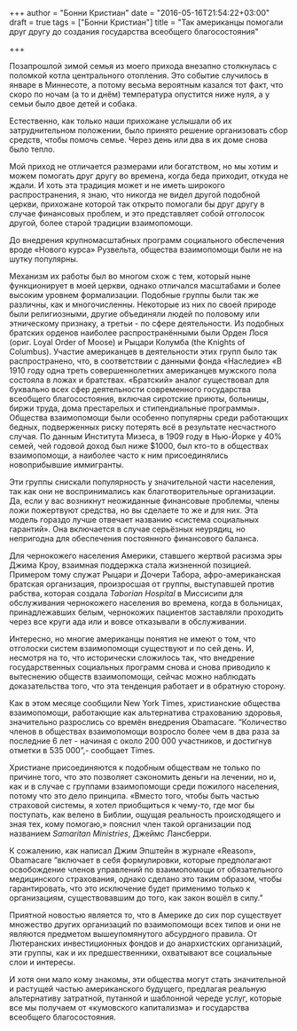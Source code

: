 +++
author = "Бонни Кристиан"
date = "2016-05-16T21:54:22+03:00"
draft = true
tags = ["Бонни Кристиан"]
title = "Так американцы помогали друг другу до создания государства всеобщего благосостояния"

+++

Позапрошлой зимой семья из моего прихода внезапно столкнулась с поломкой
котла центрального отопления. Это событие случилось в январе в
Миннесоте, а потому весьма вероятным казался тот факт, что скоро по
ночам (а то и днём) температура опустится ниже нуля, а у семьи было двое
детей и собака.

Естественно, как только наши прихожане услышали об их затруднительном
положении, было принято решение организовать сбор средств, чтобы помочь
семье. Через день или два в их доме снова было тепло.

Мой приход не отличается размерами или богатством, но мы хотим и можем
помогать друг другу во времена, когда беда приходит, откуда не ждали. И
хоть эта традиция может и не иметь широкого распространения, я знаю, что
никогда не видел другой подобной церкви, прихожане которой так открыто
помогали бы друг другу в случае финансовых проблем, и это представляет
собой отголосок другой, более старой традиции взаимопомощи.

До внедрения крупномасштабных программ социального обеспечения вроде
«Нового курса» Рузвельта, общества взаимопомощи были не на шутку
популярны.

Механизм их работы был во многом схож с тем, который ныне функционирует
в моей церкви, однако отличался масштабами и более высоким уровнем
формализации. Подобные группы были так же различны, как и многочисленны.
Некоторые из них по своей природе были религиозными, другие объединяли
людей по половому или этническому признаку, а третьи - по сфере
деятельности. Из подобных братских орденов наиболее распространёнными
были Орден Лося (ориг. Loyal Order of Moose) и Рыцари Колумба (the
Knights of Columbus). Участие американцев в деятельности этих групп было
так распространено, что, в соответствии с данными фонда «Наследие» «В
1910 году одна треть совершеннолетних американцев мужского пола состояла
в ложах и братствах. «Братский» аналог существовал для буквально всех
сфер деятельности современного государства всеобщего благосостояния,
включая сиротские приюты, больницы, биржи труда, дома престарелых и
стипендиальные программы». Общества взаимопомощи были особенно популярны
среди работающих бедных, подверженных риску потерять всё в результате
несчастного случая. По данным Института Мизеса, в 1909 году в Нью-Йорке
у 40% семей, чей годовой доход был ниже $1000, был кто-то в обществах
взаимопомощи, а наиболее часто к ним присоединялись новоприбывшие
иммигранты.

Эти группы снискали популярность у значительной части населения, так как
они не воспринимались как благотворительные организации. Да, если у вас
возникнут неожиданные финансовые проблемы, члены ложи пожертвуют
средства, но вы сделаете то же и для них. Эта модель гораздо лучше
отвечает названию «система социальных гарантий». Она включается в случае
серьёзных неурядиц, но непригодна для обеспечения постоянного
финансового баланса.

Для чернокожего населения Америки, ставшего жертвой расизма эры Джима
Кроу, взаимная поддержка стала жизненной позицией. Примером тому служат
Рыцари и Дочери Табора, афро-американская братская организация,
произросшая от группы, выступавшей против рабства, которая создала
*Taborian Hospital* в Миссисипи для обслуживания чернокожего населения
во времена, когда в больницах, принадлежавших белым, чернокожих
пациентов заставляли проходить через все круги ада или и вовсе
отказывали в обслуживании.

Интересно, но многие американцы понятия не имеют о том, что отголоски
систем взаимопомощи существуют и по сей день. И, несмотря на то, что
исторически сложилось так, что внедрение государственных социальных
программ снова и снова приводило к вытеснению обществ взаимопомощи,
сейчас можно наблюдать доказательства того, что эта тенденция работает и
в обратную сторону.

Как в этом месяце сообщили New York Times, христианские общества
взаимопомощи, работающие как альтернатива страхованию здоровья,
значительно разрослись со времён внедрения Obamacare. “Количество членов
в обществах взаимопомощи возросло более чем в два раза за последние 6
лет - начиная с около 200 000 участников, и достигнув отметки в 535
000”,- сообщает Times.

Христиане присоединяются к подобным обществам не только по причине того,
что это позволяет сэкономить деньги на лечении, но и, как и в случае с
группами взаимопомощи среди пожилого населения, потому что это дело
принципа. «Вместо того, чтобы быть частью страховой системы, я хотел
приобщиться к чему-то, где мог бы поступать, как велено в Библии, ощущая
реальность происходящего и зная тех, кому помогаю,» пояснил член такой
организации под названием *Samaritan Ministries*, Джеймс Лансберри.

К сожалению, как написал Джим Эпштейн в журнале «Reason», Obamacare
“включает в себя формулировки, которые предполагают освобождение членов
управлений по взаимопомощи от обязательного медицинского страхования,
однако сделано это таким образом, чтобы гарантировать, что это
исключение будет применимо только к организациям, существовавшим до
того, как закон вошёл в силу.”

Приятной новостью является то, что в Америке до сих пор существует
множество других организаций по взаимопомощи всех типов и они не
являются предметом вышеупомянутого абсурдного правила. От Лютеранских
инвестиционных фондов и до анархистских организаций, эти группы, как и
их предшественники, охватывают все социальные слои и интересы.

И хотя они мало кому знакомы, эти общества могут стать значительной и
растущей частью американского будущего, предлагая реальную альтернативу
затратной, путанной и шаблонной череде услуг, которые все мы получаем от
«кумовского капитализма» и государства всеобщего благосостояния.

